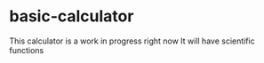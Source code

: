 # basic-calculator

This calculator is a work in progress right now 
It will have scientific functions




